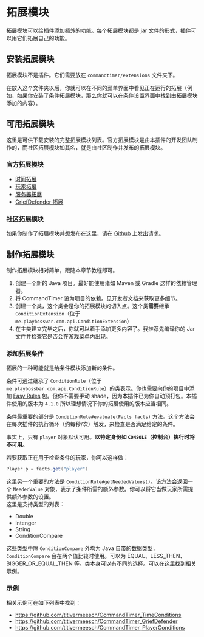# 拓展模块
拓展模块可以给插件添加额外的功能。每个拓展模块都是 jar 文件的形式，插件可以用它们拓展自己的功能。

## 安装拓展模块

拓展模块不是插件。它们需要放在 `commandtimer/extensions` 文件夹下。

在放入这个文件夹以后，你就可以在不同的菜单界面中看见正在运行的拓展（例如，如果你安装了条件拓展模块，那么你就可以在条件设置界面中找到由拓展模块添加的内容）。

## 可用拓展模块

这里是可供下载安装的完整拓展模块列表。官方拓展模块是由本插件的开发团队制作的，而社区拓展模块如其名，就是由社区制作并发布的拓展模块。

### 官方拓展模块
* [时间拓展](https://www.spigotmc.org/resources/time-conditions-commandtimer-extension.105591/)
* [玩家拓展](https://www.spigotmc.org/resources/player-conditions-commandtimer-extension.97186/)
* [服务器拓展](https://www.spigotmc.org/resources/server-conditions-commandtimer-extension.97188/)
* [GriefDefender 拓展](https://www.spigotmc.org/resources/griefdefender-conditions-commandtimer-extension.106330/)

### 社区拓展模块

如果你制作了拓展模块并想发布在这里，请在 [Github](https://github.com/titivermeesch/CommandTimer) 上发出请求。

## 制作拓展模块

制作拓展模块相对简单，跟随本章节教程即可。

1. 创建一个新的 Java 项目。最好能使用诸如 Maven 或 Gradle 这样的依赖管理器。
2. 将 CommandTimer 设为项目的依赖。见开发者文档来获取更多细节。
3. 创建一个类，这个类会是你的拓展模块的切入点。这个类**需要**继承 `ConditionExtension`（位于 `me.playbosswar.com.api.ConditionExtension`） 
4. 在主类建立完毕之后，你就可以着手添加更多内容了。我推荐先编译你的 Jar 文件并检查它是否会在游戏菜单内出现。

### 添加拓展条件

拓展的一种可能就是给条件模块添加新的条件。

条件可通过继承了 `ConditionRule`（位于 `me.playbossbar.com.api.ConditionRule`）的类表示。你也需要向你的项目中添加 [Easy Rules](https://github.com/j-easy/easy-rules) 包。但你不需要手动 shade，因为本插件已为你自动预打包。本插件使用的版本为 `4.1.0` 所以理想情况下你的拓展使用的版本应当相同。

条件最重要的部分是 `ConditionRule#evaluate(Facts facts)` 方法。这个方法会在每次插件的执行循环（约每秒/次）触发，来检查是否满足给定的条件。

事实上，只有 `player` 对象默认可用。**以特定身份如 `CONSOLE`（控制台）执行时将不可用。**

若要获取正在用于检查条件的玩家，你可以这样做：
```Java
Player p = facts.get("player")
```
这里另一个重要的方法是 `ConditionRule#getNeededValues()`。该方法会返回一个 `NeededValue` 对象，表示了条件所需的额外参数。你可以将它当做玩家所需提供额外参数的设置。    
这里是支持类型的列表：
* Double
* Intenger
* String
* ConditionCompare

这些类型中除 `ConditionCompare` 外均为 Java 自带的数据类型，`ConditionCompare` 会在两个值比较时使用。可以为 EQUAL、LESS_THEN、BIGGER_OR_EQUAL_THEN 等。类本身可以有不同的选择。可以在[这里](https://github.com/titivermeesch/CommandTimer_PlayerConditions/blob/master/src/main/java/me/playbosswar/cmtplayerconditions/conditions/PlayerTimeInWorldCondition.java)找到相关示例。

### 示例
相关示例可在如下列表中找到：
* https://github.com/titivermeesch/CommandTimer_TimeConditions
* https://github.com/titivermeesch/CommandTimer_GriefDefender
* https://github.com/titivermeesch/CommandTimer_PlayerConditions
